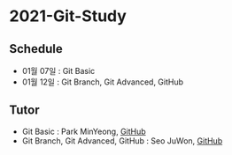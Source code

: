 # 2021-Git-Study
## Schedule  
- 01월 07일 : Git Basic
- 01월 12일 : Git Branch, Git Advanced, GitHub  
## Tutor  
- Git Basic : Park MinYeong, [GitHub](https://github.com/pmy0792)  
- Git Branch, Git Advanced, GitHub : Seo JuWon, [GitHub](https://github.com/JJuOn)
